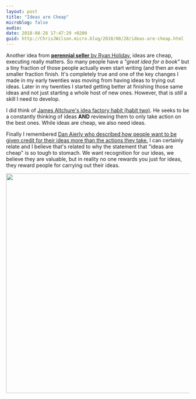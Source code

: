 ```yaml
---
layout: post
title: "Ideas are Cheap"
microblog: false
audio: 
date: 2018-08-28 17:47:29 +0200
guid: http://ChrisJWilson.micro.blog/2018/08/28/ideas-are-cheap.html
---
```

Another idea from [**perennial seller** by Ryan Holiday](http://www.amazon.com/dp/0143109014/?tag=minima0e-20), ideas are cheap, executing really matters. So many people have a _"great idea for a book"_ but a tiny fraction of those people actually even start writing (and then an even smaller fraction finish. It's completely true and one of the key changes I made in my early twenties was moving from having ideas to trying out ideas. Later in my twenties I started getting better at finishing those same ideas and not just starting a whole host of new ones. However, that is _still_ a skill I need to develop.  

I did think of [James Altchure's idea factory habit (habit two)](https://jamesaltucher.com/2018/08/3-habits-transform-life/). He seeks to be a constantly thinking of ideas **AND** reviewing them to only take action on the best ones. While ideas are cheap, we also need ideas. 

Finally I remembered [Dan Aierly who described how people want to be given credit for their ideas more than the actions they take.](https://m.youtube.com/watch?v=9OuG2b7V2sU) I can certainly relate and I believe that's related to why the statement that "ideas are cheap" is so tough to stomach. We want recognition for our ideas, we believe they are valuable, but in reality no one rewards you just for ideas, they reward people for carrying out their ideas. 

<img src="http://chrisjwilson.me/uploads/2018/e77708e0a1.jpg" width="600" height="600" />
